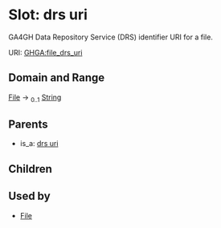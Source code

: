 
# Slot: drs uri


GA4GH Data Repository Service (DRS) identifier URI for a file.

URI: [GHGA:file_drs_uri](https://w3id.org/GHGA/file_drs_uri)


## Domain and Range

[File](File.md) &#8594;  <sub>0..1</sub> [String](types/String.md)

## Parents

 *  is_a: [drs uri](drs_uri.md)

## Children


## Used by

 * [File](File.md)
